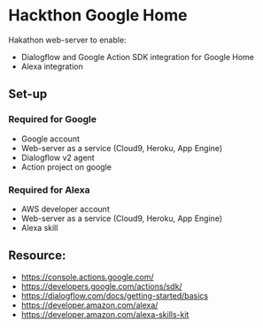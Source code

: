 # Hackthon Google Home
Hakathon web-server to enable:
- Dialogflow and Google Action SDK integration for Google Home 
- Alexa integration

## Set-up 

### Required for Google
- Google account
- Web-server as a service (Cloud9, Heroku, App Engine)
- Dialogflow v2 agent
- Action project on google

### Required for Alexa
- AWS developer account
- Web-server as a service (Cloud9, Heroku, App Engine)
- Alexa skill

## Resource:
- <https://console.actions.google.com/>
- <https://developers.google.com/actions/sdk/>
- <https://dialogflow.com/docs/getting-started/basics>
- <https://developer.amazon.com/alexa/>
- <https://developer.amazon.com/alexa-skills-kit>



